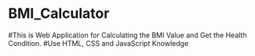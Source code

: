 # BMI_Calculator
#This is Web Application for Calculating the BMI Value and Get the Health Condition.
#Use HTML, CSS and JavaScript Knowledge
